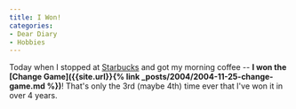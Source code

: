 ```yaml
---
title: I Won!
categories:
- Dear Diary
- Hobbies
---
```


Today when I stopped at [Starbucks](http://www.starbucks.com/) and got my morning coffee -- **I won the [Change Game]({{site.url}}{% link _posts/2004/2004-11-25-change-game.md %})**!
That's only the 3rd (maybe 4th) time ever that I've won it in over 4 years.
